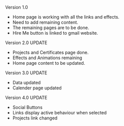 Version 1.0
- Home page is working with all the links and effects.
- Need to add remaining content.
- The remaining pages are to be done.
- Hire Me button is linked to gmail website.

Version 2.0 UPDATE
- Projects and Certificates page done.
- Effects and Animations remaining
- Home page content to be updated.

Version 3.0 UPDATE
- Data updated
- Calender page updated

Version 4.0 UPDATE
- Social Buttons
- Links display active behaviour when selected
- Projects link changed
